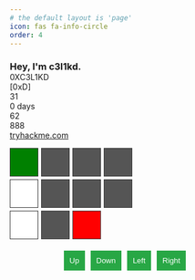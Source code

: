 ```yaml
---
# the default layout is 'page'
icon: fas fa-info-circle
order: 4
---
```


### Hey, I'm c3l1kd.


<!-- ---
# thm badge
--- -->
<head>
  <link
    rel="stylesheet"
    href="https://cdnjs.cloudflare.com/ajax/libs/font-awesome/6.5.0/css/all.min.css"
    crossorigin="anonymous"
  />
  <link rel="preconnect" href="https://fonts.googleapis.com" />
  <link rel="preconnect" href="https://fonts.gstatic.com" crossorigin />
  <link
    href="https://fonts.googleapis.com/css2?family=Ubuntu:ital,wght@0,400;0,500;1,400;1,500&display=swap"
    rel="stylesheet"
  />
</head>
<div id="thm-badge" role="button" tabindex="0" aria-label="user avatar">
  <div class="thm-avatar-outer">
    <div class="thm-avatar"></div>
  </div>
  <div class="thm-badge-user-details">
    <div class="thm-title-wrapper">
      <span class="thm-user_name">0XC3L1KD</span>
      <div>
        <i class="fa-solid fa-bolt-lightning thm-rank-icon"></i>
        <span class="thm-rank-title">[0xD]</span>
      </div>
    </div>
    <div class="thm-details-wrapper">
      <div class="thm-details-icon-wrapper">
        <i class="fa-solid fa-trophy thm-detail-icons thm-trophy-icon"></i>
        <span class="thm-details-text">31</span>
      </div>
      <div class="thm-details-icon-wrapper">
        <i class="fa-solid fa-fire thm-detail-icons thm-fire-icon"></i>
        <span class="thm-details-text">0 days</span>
      </div>
      <div class="thm-details-icon-wrapper">
        <i class="fa-solid fa-award thm-detail-icons thm-award-icon"></i>
        <span class="thm-details-text">62</span>
      </div>
      <div class="thm-details-icon-wrapper">
        <i class="fa-solid fa-door-closed thm-detail-icons thm-door-closed-icon"></i>
        <span class="thm-details-text">888</span>
      </div>
    </div>
    <a href="https://tryhackme.com" class="thm-link" target="_blank">tryhackme.com</a>
  </div>
</div>
<style>


  #thm-badge {
    width: 327px;
    height: 84px;
    background-image: url('https://tryhackme.com/img/thm_public_badge_bg.svg');
    background-size: cover;
    object-fit: fill;
    display: flex;
    align-items: center;
    gap: 12px;
    user-select: none;
    cursor: pointer;
    border-radius: 12px;
  }

  .thm-avatar-outer {
    width: 60px;
    height: 60px;
    border-radius: 50%;
    margin-right: 0;
    background: linear-gradient(to bottom left, #a3ea2a, #2e4463);
    padding: 2px;
    margin-left: 10px;
  }

  .thm-avatar {
    background-image: url(https://tryhackme-images.s3.amazonaws.com/user-avatars/60bb05295d950f005033b618-1725566628891);
    display: block;
    width: 60px;
    height: 60px;
    float: left;
    background-size: cover;
    background-repeat: no-repeat;
    background-position: center center;
    border-radius: 50%;
    box-sizing: content-box; /* Needed for border to stop changing image width*/
    background-color: #121212;
    object-fit: cover;
    box-shadow: 0 0 3px 0 #303030;
  }

  .thm-badge-user-details {
    display: flex;
    flex-direction: column;
    gap: 8px;
  }

  .thm-details-icon-wrapper {
    display: flex;
    gap: 5px;
  }

  .thm-details-wrapper {
    display: flex;
    gap: 8px;
  }

  .thm-title-wrapper {
    display: flex;
    align-items: center;
    gap: 6px;
  }

  .thm-user_name {
    font-family: 'Ubuntu', sans-serif;
    font-style: normal;
    font-weight: 500;
    font-size: 14px;
    line-height: 16px;

    color: #f9f9fb;
    transform: rotate(0.2deg);

    max-width: 135px;
    text-overflow: ellipsis;
    display: block;
    white-space: nowrap;
    overflow: hidden;
  }

  .thm-rank-icon {
    width: 8px;
    height: 10px;
    font-style: normal;
    font-weight: 900;
    font-size: 10px;
    line-height: 10px;
    text-align: center;

    color: #ffbb45;
    transform: rotate(0.2deg);
  }

  .thm-rank-title {
    font-family: Ubuntu, sans-serif;
    font-style: normal;
    font-weight: 500;
    font-size: 12px;
    line-height: 14px;

    color: #ffffff;
    transform: rotate(0.2deg);
  }

  .thm-detail-icons {
    font-weight: 900;
    text-align: center;

    transform: rotate(0.2deg);
  }

  .thm-trophy-icon {
    color: #9ca4b4;
    width: 13px;
    height: 13px;
    font-style: normal;
    font-size: 11px;
    line-height: 11px;
  }

  .thm-fire-icon {
    width: 12px;
    height: 13px;
    font-style: normal;
    font-size: 13px;
    line-height: 13px;
    color: #a3ea2a;
  }

  .thm-award-icon {
    width: 10px;
    height: 13px;
    font-style: normal;
    font-size: 13px;
    line-height: 13px;
    color: #d752ff;
  }

  .thm-door-closed-icon {
    width: 14px;
    height: 12px;
    font-style: normal;
    font-size: 12px;
    line-height: 12px;
    color: #719cf9;
  }

  .thm-details-text {
    font-family: Ubuntu, sans-serif;
    font-style: normal;
    font-weight: 400;
    font-size: 11px;
    line-height: 13px;
    color: #ffffff;
    transform: rotate(0.2deg);
  }

  .thm-link {
    text-decoration: none;
    font-family: Ubuntu, sans-serif;
    font-style: normal;
    font-weight: 400;
    font-size: 11px;
    line-height: 13px;
    margin: 0;

    color: #f9f9fb;
    transform: rotate(0.2deg);
  }

  .thm-link:hover {
    text-decoration: underline;
  }
</style>
<script>
  document.getElementById('thm-badge').addEventListener('click', function ({ target }) {
    if (target.tagName === 'A') {
      // If it's an anchor, do nothing here and let the default action proceed
      return;
    }
    window.open('https://tryhackme.com/p/0XC3L1KD', '_blank');
  });
</script>


<!DOCTYPE html>
<html lang="en">
<head>
  <meta charset="UTF-8">
  <meta name="viewport" content="width=device-width, initial-scale=1.0">
  <title>Maze Game</title>
  <style>
    * {
      margin: 0;
      padding: 0;
      box-sizing: border-box;
    }

    body {
      font-family: Arial, sans-serif;
      background-color: #f4f4f4;
      display: flex;
      justify-content: center;
      align-items: center;
      height: 100vh;
    }

    .maze-game-container {
      text-align: center;
    }

    .maze {
      display: grid;
      grid-template-columns: repeat(4, 50px);
      grid-template-rows: repeat(3, 50px);
      gap: 5px;
      margin-bottom: 20px;
    }

    .maze-cell {
      width: 50px;
      height: 50px;
      border: 1px solid #333;
      display: flex;
      justify-content: center;
      align-items: center;
    }

    .maze-start {
      background-color: green;
    }

    .maze-end {
      background-color: red;
    }

    .maze-wall {
      background-color: #555;
    }

    .maze-empty {
      background-color: #fff;
    }

    .maze-controls {
      display: flex;
      gap: 10px;
      justify-content: center;
    }

    .maze-move-btn {
      padding: 10px;
      background-color: #28a745;
      color: white;
      border: none;
      cursor: pointer;
    }

    .maze-move-btn:hover {
      background-color: #218838;
    }
  </style>
</head>
<body>
  <div class="maze-game-container">
    <div class="maze">
      <div class="maze-cell maze-start"></div>
      <div class="maze-cell maze-wall"></div>
      <div class="maze-cell maze-wall"></div>
      <div class="maze-cell maze-wall"></div>
      <div class="maze-cell maze-empty"></div>
      <div class="maze-cell maze-wall"></div>
      <div class="maze-cell maze-wall"></div>
      <div class="maze-cell maze-wall"></div>
      <div class="maze-cell maze-empty"></div>
      <div class="maze-cell maze-wall"></div>
      <div class="maze-cell maze-end"></div>
    </div>
    <div class="maze-controls">
      <button class="maze-move-btn" id="up">Up</button>
      <button class="maze-move-btn" id="down">Down</button>
      <button class="maze-move-btn" id="left">Left</button>
      <button class="maze-move-btn" id="right">Right</button>
    </div>
  </div>

  <script>
    const maze = [
      ['start', 'wall', 'wall', 'wall'],
      ['empty', 'wall', 'empty', 'empty'],
      ['empty', 'wall', 'wall', 'end']
    ];

    let playerPosition = { x: 0, y: 0 };

    function renderMaze() {
      const mazeContainer = document.querySelector('.maze');
      mazeContainer.innerHTML = '';

      maze.forEach((row, y) => {
        row.forEach((cell, x) => {
          const mazeCell = document.createElement('div');
          mazeCell.classList.add('maze-cell');
          if (cell === 'start') mazeCell.classList.add('maze-start');
          if (cell === 'wall') mazeCell.classList.add('maze-wall');
          if (cell === 'empty') mazeCell.classList.add('maze-empty');
          if (cell === 'end') mazeCell.classList.add('maze-end');

          if (playerPosition.x === x && playerPosition.y === y) {
            mazeCell.style.backgroundColor = 'blue'; // Player's position
          }

          mazeContainer.appendChild(mazeCell);
        });
      });
    }

    function movePlayer(direction) {
      const { x, y } = playerPosition;
      
      if (direction === 'up' && y > 0 && maze[y - 1][x] !== 'wall') {
        playerPosition.y--;
      } else if (direction === 'down' && y < 2 && maze[y + 1][x] !== 'wall') {
        playerPosition.y++;
      } else if (direction === 'left' && x > 0 && maze[y][x - 1] !== 'wall') {
        playerPosition.x--;
      } else if (direction === 'right' && x < 3 && maze[y][x + 1] !== 'wall') {
        playerPosition.x++;
      }

      renderMaze();
      checkEndCondition();
    }

    function checkEndCondition() {
      if (maze[playerPosition.y][playerPosition.x] === 'end') {
        alert('You won the game!');
      }
    }

    document.getElementById('up').addEventListener('click', () => movePlayer('up'));
    document.getElementById('down').addEventListener('click', () => movePlayer('down'));
    document.getElementById('left').addEventListener('click', () => movePlayer('left'));
    document.getElementById('right').addEventListener('click', () => movePlayer('right'));

    renderMaze();
  </script>
</body>
</html>
